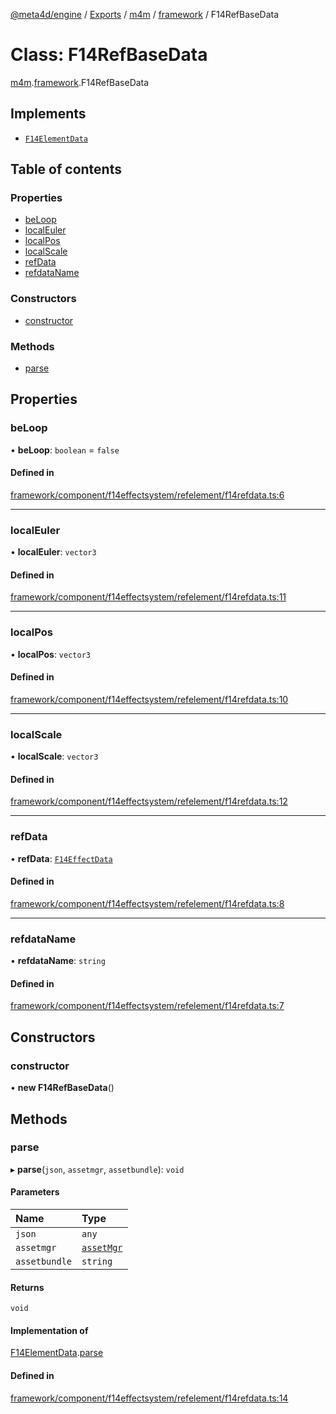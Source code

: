 [@meta4d/engine](../README.md) / [Exports](../modules.md) / [m4m](../modules/m4m.md) / [framework](../modules/m4m.framework.md) / F14RefBaseData

# Class: F14RefBaseData

[m4m](../modules/m4m.md).[framework](../modules/m4m.framework.md).F14RefBaseData

## Implements

- [`F14ElementData`](../interfaces/m4m.framework.F14ElementData.md)

## Table of contents

### Properties

- [beLoop](m4m.framework.F14RefBaseData.md#beloop)
- [localEuler](m4m.framework.F14RefBaseData.md#localeuler)
- [localPos](m4m.framework.F14RefBaseData.md#localpos)
- [localScale](m4m.framework.F14RefBaseData.md#localscale)
- [refData](m4m.framework.F14RefBaseData.md#refdata)
- [refdataName](m4m.framework.F14RefBaseData.md#refdataname)

### Constructors

- [constructor](m4m.framework.F14RefBaseData.md#constructor)

### Methods

- [parse](m4m.framework.F14RefBaseData.md#parse)

## Properties

### beLoop

• **beLoop**: `boolean` = `false`

#### Defined in

[framework/component/f14effectsystem/refelement/f14refdata.ts:6](https://github.com/meta4d-me/meta4d-engine/blob/cf6bfe6/src/framework/component/f14effectsystem/refelement/f14refdata.ts#L6)

___

### localEuler

• **localEuler**: `vector3`

#### Defined in

[framework/component/f14effectsystem/refelement/f14refdata.ts:11](https://github.com/meta4d-me/meta4d-engine/blob/cf6bfe6/src/framework/component/f14effectsystem/refelement/f14refdata.ts#L11)

___

### localPos

• **localPos**: `vector3`

#### Defined in

[framework/component/f14effectsystem/refelement/f14refdata.ts:10](https://github.com/meta4d-me/meta4d-engine/blob/cf6bfe6/src/framework/component/f14effectsystem/refelement/f14refdata.ts#L10)

___

### localScale

• **localScale**: `vector3`

#### Defined in

[framework/component/f14effectsystem/refelement/f14refdata.ts:12](https://github.com/meta4d-me/meta4d-engine/blob/cf6bfe6/src/framework/component/f14effectsystem/refelement/f14refdata.ts#L12)

___

### refData

• **refData**: [`F14EffectData`](m4m.framework.F14EffectData.md)

#### Defined in

[framework/component/f14effectsystem/refelement/f14refdata.ts:8](https://github.com/meta4d-me/meta4d-engine/blob/cf6bfe6/src/framework/component/f14effectsystem/refelement/f14refdata.ts#L8)

___

### refdataName

• **refdataName**: `string`

#### Defined in

[framework/component/f14effectsystem/refelement/f14refdata.ts:7](https://github.com/meta4d-me/meta4d-engine/blob/cf6bfe6/src/framework/component/f14effectsystem/refelement/f14refdata.ts#L7)

## Constructors

### constructor

• **new F14RefBaseData**()

## Methods

### parse

▸ **parse**(`json`, `assetmgr`, `assetbundle`): `void`

#### Parameters

| Name | Type |
| :------ | :------ |
| `json` | `any` |
| `assetmgr` | [`assetMgr`](m4m.framework.assetMgr.md) |
| `assetbundle` | `string` |

#### Returns

`void`

#### Implementation of

[F14ElementData](../interfaces/m4m.framework.F14ElementData.md).[parse](../interfaces/m4m.framework.F14ElementData.md#parse)

#### Defined in

[framework/component/f14effectsystem/refelement/f14refdata.ts:14](https://github.com/meta4d-me/meta4d-engine/blob/cf6bfe6/src/framework/component/f14effectsystem/refelement/f14refdata.ts#L14)
